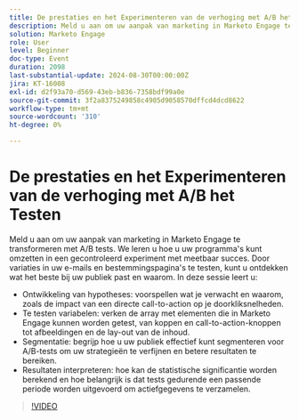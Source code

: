 ```yaml
---
title: De prestaties en het Experimenteren van de verhoging met A/B het Testen
description: Meld u aan om uw aanpak van marketing in Marketo Engage te transformeren met A/B tests. We leren u hoe u uw programma's kunt omzetten in een gecontroleerd experiment met meetbaar succes. Door variaties in uw e-mails en bestemmingspagina's te testen, kunt u ontdekken wat het beste bij uw publiek past en waarom. In deze sessie leert u Hypothese Development voorspellen wat u verwacht en waarom, zoals de impact van een directe call-to-action op uw doorkliksnelheden. Variabelen die u kunt testen, verkennen de array met elementen die in Marketo Engage kunnen worden getest, van koppen en call-to-action-knoppen tot afbeeldingen en de lay-out van uw inhoud. De segmentatie begrijpt hoe te om uw publiek voor het testen A/B effectief te segmenteren om uw strategieën te verfijnen en betere resultaten te bereiken.  Resultaten interpreteren om de statistische significantie te berekenen en het belang van het uitvoeren van tests gedurende een passende periode om actiefgegevens te verzamelen.
solution: Marketo Engage
role: User
level: Beginner
doc-type: Event
duration: 2098
last-substantial-update: 2024-08-30T00:00:00Z
jira: KT-16008
exl-id: d2f93a70-d569-43eb-b836-7358bdf99a0e
source-git-commit: 3f2a8375249858c4905d9058570dffcd4dcd8622
workflow-type: tm+mt
source-wordcount: '310'
ht-degree: 0%

---
```


# De prestaties en het Experimenteren van de verhoging met A/B het Testen

Meld u aan om uw aanpak van marketing in Marketo Engage te transformeren met A/B tests. We leren u hoe u uw programma&#39;s kunt omzetten in een gecontroleerd experiment met meetbaar succes. Door variaties in uw e-mails en bestemmingspagina&#39;s te testen, kunt u ontdekken wat het beste bij uw publiek past en waarom. In deze sessie leert u:

* Ontwikkeling van hypotheses: voorspellen wat je verwacht en waarom, zoals de impact van een directe call-to-action op je doorkliksnelheden.
* Te testen variabelen: verken de array met elementen die in Marketo Engage kunnen worden getest, van koppen en call-to-action-knoppen tot afbeeldingen en de lay-out van de inhoud.
* Segmentatie: begrijp hoe u uw publiek effectief kunt segmenteren voor A/B-tests om uw strategieën te verfijnen en betere resultaten te bereiken.
* Resultaten interpreteren: hoe kan de statistische significantie worden berekend en hoe belangrijk is dat tests gedurende een passende periode worden uitgevoerd om actiefgegevens te verzamelen.

>[!VIDEO](https://video.tv.adobe.com/v/3432955/?learn=on)
